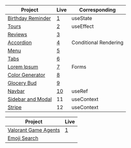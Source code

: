 | Project                                                                                                                     | Live           |   Corresponding                                                         |
 | --------------------------------------------------------------------------------------------------------------------------- | --------------------------------------------------------------------------------- | ---------------------------------------------------------------------------------------------------------------------------|
| [Birthday Reminder](https://github.com/isinnur/react-projects/tree/main/birthday-reminder)                       |    [1](https://fancy-blancmange-0191bb.netlify.app)|    useState|
| [Tours](https://github.com/isinnur/react-projects/tree/main/tours)                       |    [2](https://harmonious-brigadeiros-fc6f6d.netlify.app)|    useEffect|
| [Reviews](https://github.com/isinnur/react-projects/tree/main/reviews)                       |    [3](https://jade-daifuku-c3e9e8.netlify.app)|   |
| [Accordion](https://github.com/isinnur/react-projects/tree/main/accordion)                       |    [4](https://frolicking-llama-4d9e51.netlify.app)| Conditional Rendering   |
| [Menu](https://github.com/isinnur/react-projects/tree/main/menu)                       |    [5](https://enchanting-eclair-322fef.netlify.app)|   |
| [Tabs](https://github.com/isinnur/react-projects/tree/main/tabs)                       |    [6](https://helpful-elf-b8256e.netlify.app)|   |
| [Lorem Ipsum](https://github.com/isinnur/react-projects/tree/main/lorem-ipsum)                       |    [7](https://fabulous-hotteok-8509a1.netlify.app)| Forms  |
| [Color Generator](https://github.com/isinnur/react-projects/tree/main/color-generator)                       |    [8](https://spiffy-puppy-a4fd67.netlify.app)|   |
| [Glocery Bud](https://github.com/isinnur/react-projects/tree/main/glocery-bud)                       |    [9](https://resplendent-frangollo-ffb3c4.netlify.app)|   |
| [Navbar](https://github.com/isinnur/react-projects/tree/main/navbar)                       |    [10](https://comforting-kelpie-40c416.netlify.app)|  useRef |
| [Sidebar and Modal](https://github.com/isinnur/react-projects/tree/main/sidebar)                       |  11  |  useContext |
| [Stripe](https://github.com/isinnur/react-projects/tree/main/stripe)                       | 12  |useContext |

| Project                                                                                                                     | Live                                                                  |
 | --------------------------------------------------------------------------------------------------------------------------- | --------------------------------------------------------------------------------- | 
 | [Valorant Game Agents](https://github.com/isinnur/react-projects/tree/main/valorant_agents)                       |    [1](https://cute-cajeta-76a928.netlify.app)|  
 | [Emoji Search](https://github.com/isinnur/react-projects/tree/main/emoji-search)                       |    |  
